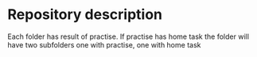 # Repository description

Each folder has result of practise. If practise has home task the folder will have two subfolders one with practise, one with home task
